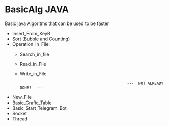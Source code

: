 # BasicAlg JAVA
Basic java Algoritms that can be used to be faster

  - Insert_From_KeyB
  - Sort (Bubble and Counting)
  - Operation_in_File:
    - Search_in_file
    - Read_in_File
    - Write_in_File

                                                         ---  NOT ALREADY DONE!  ---

- New_File
- Basic_Grafic_Table
- Basic_Start_Telegram_Bot
- Socket
- Thread

